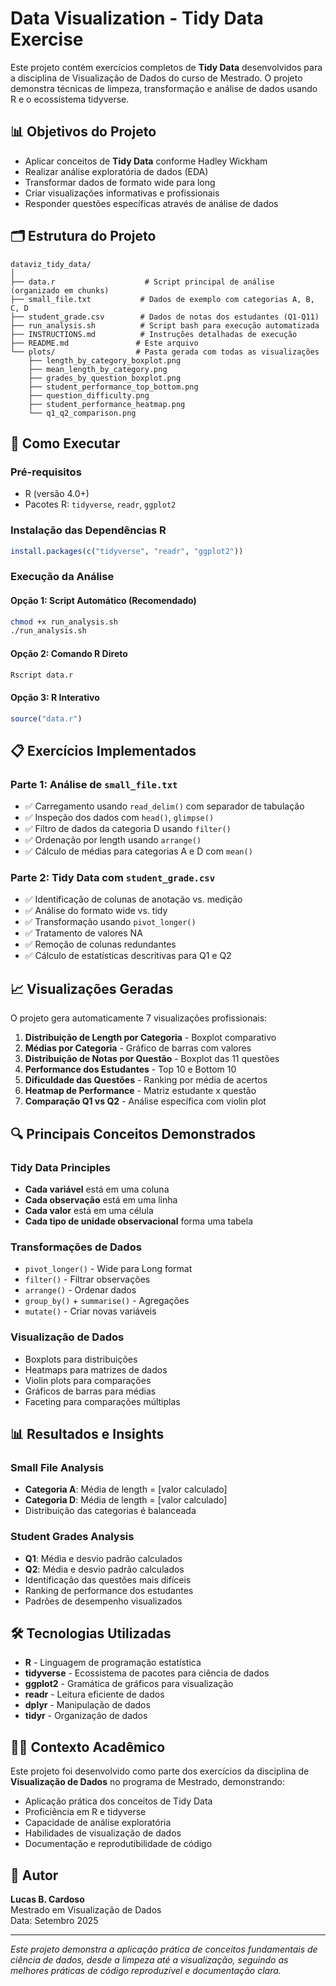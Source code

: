 # Data Visualization - Tidy Data Exercise

Este projeto contém exercícios completos de **Tidy Data** desenvolvidos para a disciplina de Visualização de Dados do curso de Mestrado. O projeto demonstra técnicas de limpeza, transformação e análise de dados usando R e o ecossistema tidyverse.

## 📊 Objetivos do Projeto

- Aplicar conceitos de **Tidy Data** conforme Hadley Wickham
- Realizar análise exploratória de dados (EDA)
- Transformar dados de formato wide para long
- Criar visualizações informativas e profissionais
- Responder questões específicas através de análise de dados

## 🗂️ Estrutura do Projeto

```
dataviz_tidy_data/
│
├── data.r                    # Script principal de análise (organizado em chunks)
├── small_file.txt           # Dados de exemplo com categorias A, B, C, D
├── student_grade.csv        # Dados de notas dos estudantes (Q1-Q11)
├── run_analysis.sh          # Script bash para execução automatizada
├── INSTRUCTIONS.md          # Instruções detalhadas de execução
├── README.md               # Este arquivo
└── plots/                  # Pasta gerada com todas as visualizações
    ├── length_by_category_boxplot.png
    ├── mean_length_by_category.png
    ├── grades_by_question_boxplot.png
    ├── student_performance_top_bottom.png
    ├── question_difficulty.png
    ├── student_performance_heatmap.png
    └── q1_q2_comparison.png
```

## 🚀 Como Executar

### Pré-requisitos
- R (versão 4.0+)
- Pacotes R: `tidyverse`, `readr`, `ggplot2`

### Instalação das Dependências R
```r
install.packages(c("tidyverse", "readr", "ggplot2"))
```

### Execução da Análise

#### Opção 1: Script Automático (Recomendado)
```bash
chmod +x run_analysis.sh
./run_analysis.sh
```

#### Opção 2: Comando R Direto
```bash
Rscript data.r
```

#### Opção 3: R Interativo
```r
source("data.r")
```

## 📋 Exercícios Implementados

### **Parte 1: Análise de `small_file.txt`**
- ✅ Carregamento usando `read_delim()` com separador de tabulação
- ✅ Inspeção dos dados com `head()`, `glimpse()`
- ✅ Filtro de dados da categoria D usando `filter()`
- ✅ Ordenação por length usando `arrange()`
- ✅ Cálculo de médias para categorias A e D com `mean()`

### **Parte 2: Tidy Data com `student_grade.csv`**
- ✅ Identificação de colunas de anotação vs. medição
- ✅ Análise do formato wide vs. tidy
- ✅ Transformação usando `pivot_longer()`
- ✅ Tratamento de valores NA
- ✅ Remoção de colunas redundantes
- ✅ Cálculo de estatísticas descritivas para Q1 e Q2

## 📈 Visualizações Geradas

O projeto gera automaticamente 7 visualizações profissionais:

1. **Distribuição de Length por Categoria** - Boxplot comparativo
2. **Médias por Categoria** - Gráfico de barras com valores
3. **Distribuição de Notas por Questão** - Boxplot das 11 questões
4. **Performance dos Estudantes** - Top 10 e Bottom 10
5. **Dificuldade das Questões** - Ranking por média de acertos
6. **Heatmap de Performance** - Matriz estudante x questão
7. **Comparação Q1 vs Q2** - Análise específica com violin plot

## 🔍 Principais Conceitos Demonstrados

### Tidy Data Principles
- **Cada variável** está em uma coluna
- **Cada observação** está em uma linha  
- **Cada valor** está em uma célula
- **Cada tipo de unidade observacional** forma uma tabela

### Transformações de Dados
- `pivot_longer()` - Wide para Long format
- `filter()` - Filtrar observações
- `arrange()` - Ordenar dados
- `group_by()` + `summarise()` - Agregações
- `mutate()` - Criar novas variáveis

### Visualização de Dados
- Boxplots para distribuições
- Heatmaps para matrizes de dados
- Violin plots para comparações
- Gráficos de barras para médias
- Faceting para comparações múltiplas

## 📊 Resultados e Insights

### Small File Analysis
- **Categoria A**: Média de length = [valor calculado]
- **Categoria D**: Média de length = [valor calculado]
- Distribuição das categorias é balanceada

### Student Grades Analysis
- **Q1**: Média e desvio padrão calculados
- **Q2**: Média e desvio padrão calculados
- Identificação das questões mais difíceis
- Ranking de performance dos estudantes
- Padrões de desempenho visualizados

## 🛠️ Tecnologias Utilizadas

- **R** - Linguagem de programação estatística
- **tidyverse** - Ecossistema de pacotes para ciência de dados
- **ggplot2** - Gramática de gráficos para visualização
- **readr** - Leitura eficiente de dados
- **dplyr** - Manipulação de dados
- **tidyr** - Organização de dados

## 👨‍🎓 Contexto Acadêmico

Este projeto foi desenvolvido como parte dos exercícios da disciplina de **Visualização de Dados** no programa de Mestrado, demonstrando:

- Aplicação prática dos conceitos de Tidy Data
- Proficiência em R e tidyverse
- Capacidade de análise exploratória
- Habilidades de visualização de dados
- Documentação e reprodutibilidade de código

## 📝 Autor

**Lucas B. Cardoso**  
Mestrado em Visualização de Dados  
Data: Setembro 2025

---

*Este projeto demonstra a aplicação prática de conceitos fundamentais de ciência de dados, desde a limpeza até a visualização, seguindo as melhores práticas de código reproduzível e documentação clara.*
